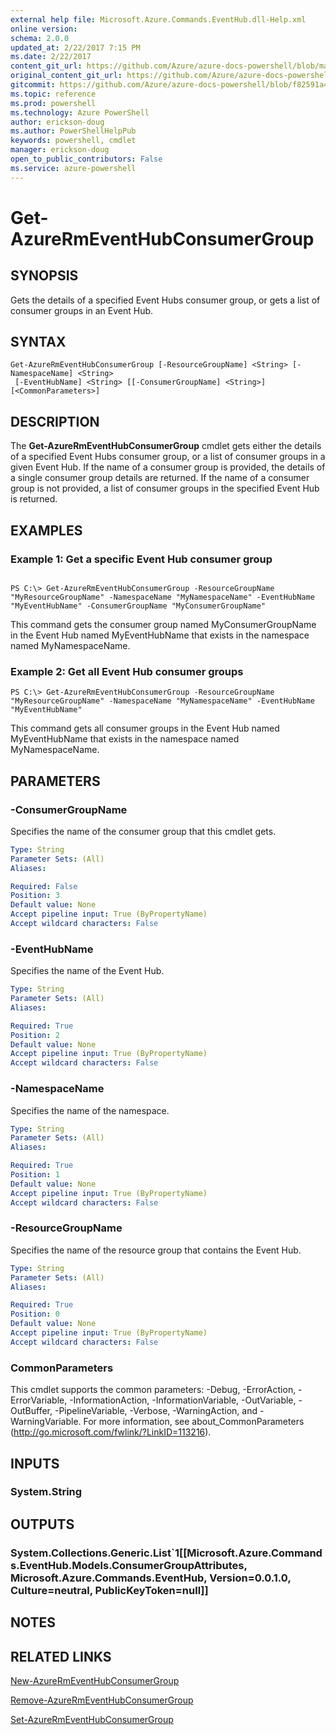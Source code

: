 ```yaml
---
external help file: Microsoft.Azure.Commands.EventHub.dll-Help.xml
online version: 
schema: 2.0.0
updated_at: 2/22/2017 7:15 PM
ms.date: 2/22/2017
content_git_url: https://github.com/Azure/azure-docs-powershell/blob/master/azureps-cmdlets-docs/ResourceManager/AzureRM.EventHub/v0.0.2/Get-AzureRmEventHubConsumerGroup.md
original_content_git_url: https://github.com/Azure/azure-docs-powershell/blob/master/azureps-cmdlets-docs/ResourceManager/AzureRM.EventHub/v0.0.2/Get-AzureRmEventHubConsumerGroup.md
gitcommit: https://github.com/Azure/azure-docs-powershell/blob/f82591a45d87319edcec5b3300adffa5a4f64654/azureps-cmdlets-docs/ResourceManager/AzureRM.EventHub/v0.0.2/Get-AzureRmEventHubConsumerGroup.md
ms.topic: reference
ms.prod: powershell
ms.technology: Azure PowerShell
author: erickson-doug
ms.author: PowerShellHelpPub
keywords: powershell, cmdlet
manager: erickson-doug
open_to_public_contributors: False
ms.service: azure-powershell
---
```


# Get-AzureRmEventHubConsumerGroup

## SYNOPSIS
Gets the details of a specified Event Hubs consumer group, or gets a list of consumer groups in an Event Hub.

## SYNTAX

```
Get-AzureRmEventHubConsumerGroup [-ResourceGroupName] <String> [-NamespaceName] <String>
 [-EventHubName] <String> [[-ConsumerGroupName] <String>] [<CommonParameters>]
```

## DESCRIPTION
The **Get-AzureRmEventHubConsumerGroup** cmdlet gets either the details of a specified Event Hubs consumer group, or a list of consumer groups in a given Event Hub. If the name of a consumer group is provided, the details of a single consumer group details are returned. If the name of a consumer group is not provided, a list of consumer groups in the specified Event Hub is returned.

## EXAMPLES

### Example 1: Get a specific Event Hub consumer group
```

PS C:\> Get-AzureRmEventHubConsumerGroup -ResourceGroupName "MyResourceGroupName" -NamespaceName "MyNamespaceName" -EventHubName "MyEventHubName" -ConsumerGroupName "MyConsumerGroupName"
```

This command gets the consumer group named MyConsumerGroupName in the Event Hub named MyEventHubName that exists in the namespace named MyNamespaceName.

### Example 2: Get all Event Hub consumer groups
```
PS C:\> Get-AzureRmEventHubConsumerGroup -ResourceGroupName "MyResourceGroupName" -NamespaceName "MyNamespaceName" -EventHubName "MyEventHubName"
```

This command gets all consumer groups in the Event Hub named MyEventHubName that exists in the namespace named MyNamespaceName.


## PARAMETERS

### -ConsumerGroupName
Specifies the name of the consumer group that this cmdlet gets.


```yaml
Type: String
Parameter Sets: (All)
Aliases: 

Required: False
Position: 3
Default value: None
Accept pipeline input: True (ByPropertyName)
Accept wildcard characters: False
```

### -EventHubName
Specifies the name of the Event Hub.


```yaml
Type: String
Parameter Sets: (All)
Aliases: 

Required: True
Position: 2
Default value: None
Accept pipeline input: True (ByPropertyName)
Accept wildcard characters: False
```

### -NamespaceName
Specifies the name of the namespace.


```yaml
Type: String
Parameter Sets: (All)
Aliases: 

Required: True
Position: 1
Default value: None
Accept pipeline input: True (ByPropertyName)
Accept wildcard characters: False
```

### -ResourceGroupName
Specifies the name of the resource group that contains the Event Hub.


```yaml
Type: String
Parameter Sets: (All)
Aliases: 

Required: True
Position: 0
Default value: None
Accept pipeline input: True (ByPropertyName)
Accept wildcard characters: False
```

### CommonParameters
This cmdlet supports the common parameters: -Debug, -ErrorAction, -ErrorVariable, -InformationAction, -InformationVariable, -OutVariable, -OutBuffer, -PipelineVariable, -Verbose, -WarningAction, and -WarningVariable. For more information, see about_CommonParameters (http://go.microsoft.com/fwlink/?LinkID=113216).

## INPUTS

### System.String

## OUTPUTS

### System.Collections.Generic.List`1[[Microsoft.Azure.Commands.EventHub.Models.ConsumerGroupAttributes, Microsoft.Azure.Commands.EventHub, Version=0.0.1.0, Culture=neutral, PublicKeyToken=null]]

## NOTES

## RELATED LINKS

[New-AzureRmEventHubConsumerGroup](xref:ResourceManager/AzureRM.EventHub/v0.0.2/New-AzureRmEventHubConsumerGroup.md)

[Remove-AzureRmEventHubConsumerGroup](xref:ResourceManager/AzureRM.EventHub/v0.0.2/Remove-AzureRmEventHubConsumerGroup.md)

[Set-AzureRmEventHubConsumerGroup](xref:ResourceManager/AzureRM.EventHub/v0.0.2/Set-AzureRmEventHubConsumerGroup.md)
